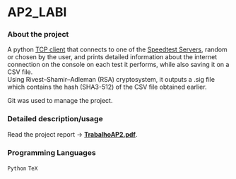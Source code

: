 # AP2_LABI

### About the project
A python [TCP client](codigo/client.py) that connects to one of the [Speedtest Servers](codigo/servers.json), random or chosen by the user, and prints detailed information about the internet connection on the console on each test it performs, while also saving it on a CSV file.<br>
Using Rivest–Shamir–Adleman (RSA) cryptosystem, it outputs a .sig file which contains the hash (SHA3-512) of the CSV file obtained earlier. 

Git was used to manage the project.

### Detailed description/usage
Read the project report -> [**TrabalhoAP2.pdf**](relatorio/TrabalhoAP2.pdf).

### Programming Languages
`Python` `TeX`
